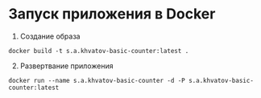 # Запуск приложения в Docker

1. Создание образа
```
docker build -t s.a.khvatov-basic-counter:latest .
```
2. Развертвание приложения
```
docker run --name s.a.khvatov-basic-counter -d -P s.a.khvatov-basic-counter:latest
```
